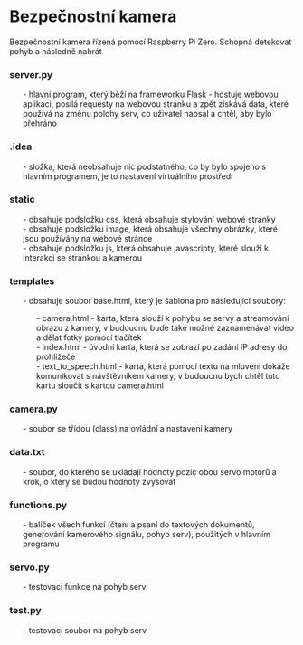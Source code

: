 <h1> Bezpečnostní kamera </h1> 

Bezpečnostní kamera řízená pomocí Raspberry Pi Zero. Schopná detekovat pohyb a následně nahrát

<h3>server.py</h2> 
 <ol>- hlavní program, který běží na frameworku Flask - hostuje webovou aplikaci, posílá requesty na webovou stránku a zpět získává data, které používá na změnu polohy serv, co uživatel napsal a chtěl, aby bylo přehráno</ol>

<h3>.idea</h3>
<ol>- složka, která neobsahuje nic podstatného, co by bylo spojeno s hlavním programem, je to nastavení virtuálního prostředí</ol>

<h3>static</h3>

<ol>
- obsahuje podsložku css, která obsahuje stylování webové stránky<br>
- obsahuje podsložku image, která obsahuje všechny obrázky, které jsou používány na webové stránce<br>
- obsahuje podsložku js, která obsahuje javascripty, které slouží k interakci se stránkou a kamerou
</ol>


<h3>templates</h3>

<ol>
- obsahuje soubor base.html, který je šablona pro následující soubory:
 <ol>
- camera.html - karta, která slouží k pohybu se servy a streamování obrazu z kamery, v budoucnu bude také možné zaznamenávat video a dělat fotky pomocí tlačítek<br>
- index.html - úvodní karta, která se zobrazí po zadání IP adresy do prohlížeče<br>
- text_to_speech.html - karta, která pomocí textu na mluvení dokáže komunikovat s návštěvníkem kamery, v budoucnu bych chtěl tuto kartu sloučit s kartou camera.html
 </ol>
</ol>


<h3>camera.py</h3>
<ol>- soubor se třídou (class) na ovládní a nastavení kamery</ol>          
          
<h3>data.txt</h3> 
<ol>
- soubor, do kterého se ukládají hodnoty pozic obou servo motorů a krok, o který se budou hodnoty zvyšovat
</ol>

<h3>functions.py</h3> 
<ol>
- balíček všech funkcí (čtení a psaní do textových dokumentů, generování kamerového signálu, pohyb serv), použitých v hlavním programu
</ol>

<h3>servo.py</h3>
<ol>
- testovací funkce na pohyb serv
</ol>

<h3>test.py</h3> 
<ol>
- testovací soubor na pohyb serv
</ol>
